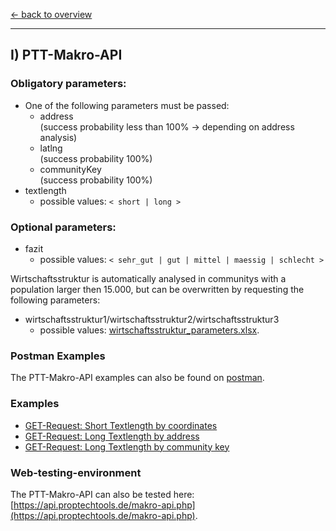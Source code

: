 [<- back to overview](README.md)
***

## I) PTT-Makro-API

### Obligatory parameters:
* One of the following parameters must be passed:
  * address <br>(success probability less than 100% -> depending on address analysis)
  * latlng <br>(success probability 100%)
  * communityKey <br>(success probability 100%)
* textlength
  * possible values: `< short | long >`

### Optional parameters:
* fazit
  * possible values: `< sehr_gut | gut | mittel | maessig | schlecht >`

Wirtschaftsstruktur is automatically analysed in communitys with a population larger then 15.000, but can be overwritten by requesting the following parameters: 
* wirtschaftsstruktur1/wirtschaftsstruktur2/wirtschaftsstruktur3
  * possible values: [wirtschaftsstruktur_parameters.xlsx](doc/wirtschaftsstruktur_parameter.xlsx).

### Postman Examples

The PTT-Makro-API examples can also be found on [postman](https://documenter.getpostman.com/view/6392593/S1ETRGTx#149be5c6-8885-4ea1-be10-b2650dafe35e).

### Examples

* [GET-Request: Short Textlength by coordinates](examples/makro-api-001-short_textlength_coordinations.md)
* [GET-Request: Long Textlength by address](examples/makro-api-002-long_textlength_address.md)
* [GET-Request: Long Textlength by community key](examples/makro-api-003-long_textlength_communitykey.md)

### Web-testing-environment 
The PTT-Makro-API can also be tested here: [https://api.proptechtools.de/makro-api.php](https://api.proptechtools.de/makro-api.php).